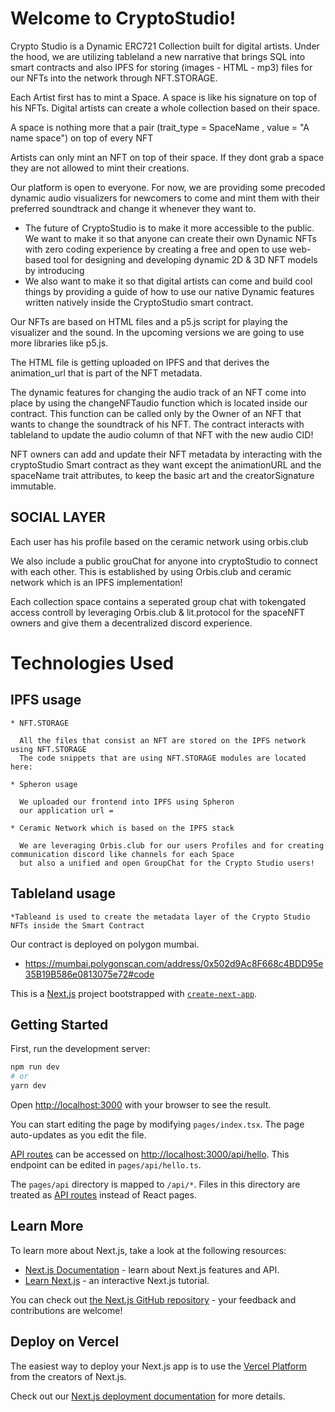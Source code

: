 # Welcome to CryptoStudio!

Crypto Studio is a Dynamic ERC721 Collection built for digital artists. Under the hood, we are utilizing tableland a new narrative that brings SQL into smart contracts and also IPFS for storing (images - HTML - mp3) files for our NFTs into the network through NFT.STORAGE.

Each Artist first has to mint a Space. A space is like his signature on top of his NFTs. Digital artists can create a whole collection based on their space.

A space is nothing more that a pair (trait_type = SpaceName , value = "A name space") on top of every NFT

Artists can only mint an NFT on top of their space. If they dont grab a space they are not allowed to mint their creations.

Our platform is open to everyone. For now, we are providing some precoded dynamic audio visualizers for newcomers to come and mint them with their preferred soundtrack and change it whenever they want to.
  * The future of CryptoStudio is to make it more accessible to the public. We want to make it so that anyone can create their own Dynamic NFTs with zero coding    experience by creating a free and open to use web-based tool for designing and developing dynamic 2D & 3D NFT models by introducing <The Studio Playground>
  * We also want to make it so that digital artists can come and build cool things by providing a guide of how to use our native Dynamic features written   natively inside the CryptoStudio smart contract.


Our NFTs are based on HTML files and a p5.js script for playing the visualizer and the sound. In the upcoming versions we are going to use more libraries like p5.js.

The HTML file is getting uploaded on IPFS and that derives the animation_url that is part of the NFT metadata.

The dynamic features for changing the audio track of an NFT come into place by using the changeNFTaudio function which is located inside our contract. This function can be called only by the Owner of an NFT that wants to change the soundtrack of his NFT. The contract interacts with tableland to update the audio column of that NFT with the new audio CID!

NFT owners can add and update their NFT metadata by interacting with the cryptoStudio Smart contract as they want except the animationURL and the spaceName trait attributes, to keep the basic art and the creatorSignature immutable.

## SOCIAL LAYER


Each user has his profile based on the ceramic network using orbis.club

We also include a public grouChat for anyone into cryptoStudio to connect with each other. This is established by using Orbis.club and ceramic network which is an IPFS implementation!

Each collection space contains a seperated group chat with tokengated access controll by leveraging Orbis.club & lit.protocol for the spaceNFT owners and give them a decentralized discord experience.

# Technologies Used

  ## IPFS usage
  
    * NFT.STORAGE

      All the files that consist an NFT are stored on the IPFS network using NFT.STORAGE
      The code snippets that are using NFT.STORAGE modules are located here:

    * Spheron usage

      We uploaded our frontend into IPFS using Spheron
      our application url = 

    * Ceramic Network which is based on the IPFS stack

      We are leveraging Orbis.club for our users Profiles and for creating communication discord like channels for each Space
      but also a unified and open GroupChat for the Crypto Studio users!
   
  ## Tableland usage 
  
    *Tableand is used to create the metadata layer of the Crypto Studio NFTs inside the Smart Contract






Our contract is deployed on polygon mumbai. 

  * https://mumbai.polygonscan.com/address/0x502d9Ac8F668c4BDD95e35B19B586e0813075e72#code




This is a [Next.js](https://nextjs.org/) project bootstrapped with [`create-next-app`](https://github.com/vercel/next.js/tree/canary/packages/create-next-app).

## Getting Started

First, run the development server:

```bash
npm run dev
# or
yarn dev
```

Open [http://localhost:3000](http://localhost:3000) with your browser to see the result.

You can start editing the page by modifying `pages/index.tsx`. The page auto-updates as you edit the file.

[API routes](https://nextjs.org/docs/api-routes/introduction) can be accessed on [http://localhost:3000/api/hello](http://localhost:3000/api/hello). This endpoint can be edited in `pages/api/hello.ts`.

The `pages/api` directory is mapped to `/api/*`. Files in this directory are treated as [API routes](https://nextjs.org/docs/api-routes/introduction) instead of React pages.

## Learn More

To learn more about Next.js, take a look at the following resources:

- [Next.js Documentation](https://nextjs.org/docs) - learn about Next.js features and API.
- [Learn Next.js](https://nextjs.org/learn) - an interactive Next.js tutorial.

You can check out [the Next.js GitHub repository](https://github.com/vercel/next.js/) - your feedback and contributions are welcome!

## Deploy on Vercel

The easiest way to deploy your Next.js app is to use the [Vercel Platform](https://vercel.com/new?utm_medium=default-template&filter=next.js&utm_source=create-next-app&utm_campaign=create-next-app-readme) from the creators of Next.js.

Check out our [Next.js deployment documentation](https://nextjs.org/docs/deployment) for more details.

